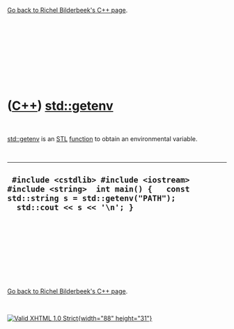 

[Go back to Richel Bilderbeek's C++ page](Cpp.htm).

 

 

 

 

 

([C++](Cpp.htm)) [std::getenv](CppGetenv.htm)
=============================================

 

[std::getenv](CppGetenv.htm) is an [STL](CppStl.htm)
[function](CppFunction.htm) to obtain an environmental variable.

 

  ----------------------------------------------------------------------------------------------------------------------------------------------------
  ` #include <cstdlib> #include <iostream> #include <string>  int main() {   const std::string s = std::getenv("PATH");   std::cout << s << '\n'; }`
  ----------------------------------------------------------------------------------------------------------------------------------------------------

 

 

 

 

 

[Go back to Richel Bilderbeek's C++ page](Cpp.htm).



 

[![Valid XHTML 1.0 Strict](valid-xhtml10.png){width="88"
height="31"}](http://validator.w3.org/check?uri=referer)
